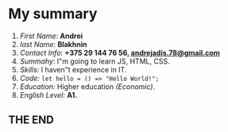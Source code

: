 # My summary

1. *First Name*: **Andrei**
2. *last Name*: **Blakhnin**
3. *Contact Info*: **+375 29 144 76 56, andrejadis.78@gmail.com**
4. *Summahy*: I"m going to learn JS, HTML, CSS.
5. *Skills*: I haven"t experience in IT.
6. *Code:* `let hello = () => "Hello World!";`
7. *Education:* Higher education *(Economic)*.
8. *English Level:* **A1.**

## THE END
